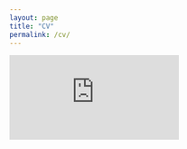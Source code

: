 ```yaml
---
layout: page
title: "CV"
permalink: /cv/
---
```


<div class="cv-container">
  <embed src="https://drive.google.com/viewerng/
viewer?embedded=true&url={{site.url}}/wang-cv-sept-22.pdf" />
</div>
